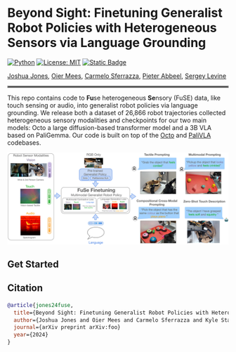# Beyond Sight: Finetuning Generalist Robot Policies with Heterogeneous Sensors via Language Grounding
<!--[![arXiv](https://img.shields.io/badge/arXiv-2408.11812-df2a2a.svg)](https://arxiv.org/pdf/2408.11812)
[![HF Models](https://img.shields.io/badge/%F0%9F%A4%97-Models-yellow)](https://huggingface.co/rail-berkeley/crossformer) -->
[![Python](https://img.shields.io/badge/python-3.10-blue)](https://www.python.org)
[![License: MIT](https://img.shields.io/badge/License-MIT-yellow.svg)](https://opensource.org/licenses/MIT)
[![Static Badge](https://img.shields.io/badge/Project-Page-a)](https://fuse-model.github.io/)

[Joshua Jones](https://www.linkedin.com/in/joshua-w-jones/), [Oier Mees](https://www.oiermees.com/), [Carmelo Sferrazza](https://sferrazza.cc/), [Pieter Abbeel](https://people.eecs.berkeley.edu/~pabbeel/), [Sergey Levine](https://people.eecs.berkeley.edu/~svlevine/)
<hr style="border: 2px solid gray;"></hr>

This repo contains code to **Fu**se heterogeneous **Se**nsory (FuSE) data, like touch sensing or audio, into generalist robot policies via language grounding. We release both a dataset of 26,866 robot trajectories collected heterogeneous sensory modalities and checkpoints for our two main models: Octo a large diffusion-based transformer model and a 3B VLA based on PaliGemma.
Our code is built on top of the [Octo](https://github.com/octo-models/octo) and [PaliVLA](https://github.com/kylestach/bigvision-palivla) codebases.

![FuSE model](media/teaser.jpg)

## Get Started














## Citation

```bibtex
@article{jones24fuse,
  title={Beyond Sight: Finetuning Generalist Robot Policies with Heterogeneous Sensors via Language Grounding},
  author={Joshua Jones and Oier Mees and Carmelo Sferrazza and Kyle Stachowicz and Pieter Abbeel and Sergey Levine},
  journal={arXiv preprint arXiv:foo}
  year={2024}
}
```